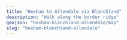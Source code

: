 ```yaml
---
title: "Hexham to Allendale via Blanchland"
description: "Walk along the border ridge"
geojson: "hexham-blanchland-allendale/map"
slug: "hexham-blanchland-allendale"
---
```

